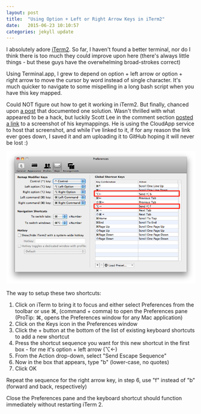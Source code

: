 ```yaml
---
layout: post
title:  "Using Option + Left or Right Arrow Keys in iTerm2"
date:   2015-06-23 10:10:57
categories: jekyll update
---
```


I absolutely adore [iTerm2](https://www.iterm2.com/downloads.html).  So far, I haven't found a better terminal, nor do I think there is too much they could improve upon here (there's always little things - but these guys have the overwhelming broad-strokes correct)

Using Terminal.app, I grew to depend on option + left arrow or option + right arrow to move the cursor by word instead of single character.  It's much quicker to navigate to some mispelling in a long bash script when you have this key mapped.

Could NOT figure out how to get it working in iTerm2.  But finally, chanced upon [a post](http://brettterpstra.com/2011/08/12/option-arrow-navigation-in-iterm2/) that documented one solution.  Wasn't thrilled with what appeared to be a hack, but luckily Scott Lee in the comment section [posted a link](http://cl.ly/3N2t2i2C0G2I1F0B2y2w%29) to a screenshot of his keymappings.  He is using the CloudApp service to host that screenshot, and while I've linked to it, if for any reason the link ever goes down, I saved it and am uploading it to GitHub hoping it will never be lost :)  

<img src="/assets/iterm2-keys.png" />

The way to setup these two shortcuts:

1. Click on iTerm to bring it to focus and either select Preferences from the toolbar or use ⌘, (command + comma) to open the Preferences pane (ProTip: ⌘, opens the Preferences window for any Mac application)
2. Click on the Keys icon in the Preferences window
3. Click the + button at the bottom of the list of existing keyboard shortcuts to add a new shortcut
4. Press the shortcut sequence you want for this new shortcut in the first box - for me it's option + left arrow (⌥←)
5. From the Action drop-down, select "Send Escape Sequence"
6. Now in the box that appears, type "b" (lower-case, no quotes)
7. Click OK

Repeat the sequence for the right arrow key, in step 6, use "f" instead of "b" (forward and back, respectively)

Close the Preferences pane and the keyboard shortcut should function immediately without restarting iTerm 2.
